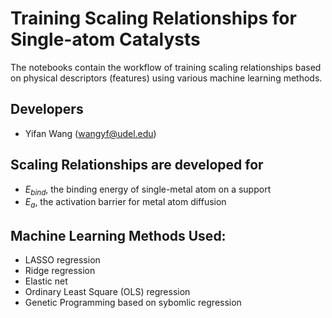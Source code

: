 # Training Scaling Relationships for Single-atom Catalysts
The notebooks contain the workflow of training scaling relationships based on physical descriptors (features) using various machine learning methods.


## Developers
- Yifan Wang (wangyf@udel.edu)

## Scaling Relationships are developed for 
- $E_{bind}$, the binding energy of single-metal atom on a support
- $E_a$, the activation barrier for metal atom diffusion 

## Machine Learning Methods Used:
- LASSO regression
- Ridge regression
- Elastic net
- Ordinary Least Square (OLS) regression
- Genetic Programming based on sybomlic regression

